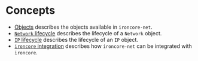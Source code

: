 # Concepts

* [Objects](objects.md) describes the objects available in
  `ironcore-net`.
* [`Network` lifecycle](network-lifecycle.md) describes the lifecycle
  of a `Network` object.
* [`IP` lifecycle](ip-lifecycle.md) describes the lifecycle
  of an `IP` object.
* [`ironcore` integration](ironcore-integration.md) describes how
  `ironcore-net` can be integrated with `ironcore`.
